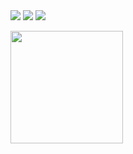 <!-- <div align="left">
<img src="https://komarev.com/ghpvc/?username=Sirius506775&&style=flat-square" align="right" />
</div>  -->

<!-- **DongHeon Lee** -->
<div align="left">
   <img src="https://img.shields.io/badge/spring boot-%236DB33F.svg?style=for-the-badge&logo=spring&logoColor=white">
   <img src="https://img.shields.io/badge/MySQL-003545?style=for-the-badge&logo=mariaDB&logoColor=white">
    <img src="https://img.shields.io/badge/Flutter-%2302569B.svg?style=for-the-badge&logo=Flutter&logoColor=white">
<!--      <img src="https://img.shields.io/badge/react-%2320232a.svg?style=for-the-badge&logo=react&logoColor=%2361DAFB"> -->
</div>
<p align="left">
  <a href="https://github.com/Sirius506775">
    <img height="180em" src="https://github-readme-stats-eight-theta.vercel.app/api?username=Sirius506775&show_icons=true&theme=chartreuse-dark&include_all_commits=true&count_private=true"/>
<!--       <img height="180em" src="https://github-readme-stats-eight-theta.vercel.app/api/top-langs/?username=Sirius506775&layout=compact&langs_count=8&theme=chartreuse-dark"/>  -->
   </a>
</p>

<!-- ![LeetCode Stats](https://leetcard.jacoblin.cool/tyrano00?theme=nord&font=ABeeZee&ext=activity)
 -->
 
<!--  ![LeetCode](https://img.shields.io/badge/LeetCode-000000?style=for-the-badge&logo=LeetCode&logoColor=#d16c06) -->

<!-- <a href="https://opgc.me/#/users/sirius506775" target="_blank"><img src="https://api.opgc.me/githubs/users/sirius506775/tag/?theme=basic" /></a> -->
